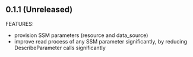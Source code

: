 ## 0.1.1 (Unreleased)

FEATURES:
* provision SSM parameters (resource and data_source)
* improve read process of any SSM parameter significantly, by reducing DescribeParameter calls significantly
